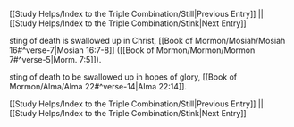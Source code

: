 [[Study Helps/Index to the Triple Combination/Still|Previous Entry]]  ||  [[Study Helps/Index to the Triple Combination/Stink|Next Entry]]

 sting of death is swallowed up in Christ, [[Book of Mormon/Mosiah/Mosiah 16#^verse-7|Mosiah 16:7-8]] ([[Book of Mormon/Mormon/Mormon 7#^verse-5|Morm. 7:5]]).

 sting of death to be swallowed up in hopes of glory, [[Book of Mormon/Alma/Alma 22#^verse-14|Alma 22:14]].

[[Study Helps/Index to the Triple Combination/Still|Previous Entry]]  ||  [[Study Helps/Index to the Triple Combination/Stink|Next Entry]]